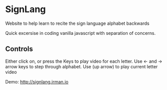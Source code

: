 # SignLang

Website to help learn to recite the sign language alphabet backwards

Quick excersise in coding vanilla javascript with separation of concerns. 

## Controls

Either click on, or press the Keys to play video for each letter.
Use <- and -> arrow keys to step through alphabet. Use (up arrow) to play current letter video

Demo: http://signlang.irman.io
